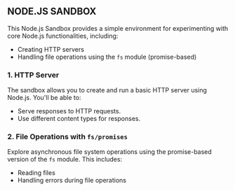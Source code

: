 ## NODE.JS SANDBOX
This Node.js Sandbox provides a simple environment for experimenting with core Node.js functionalities, including:

- Creating HTTP servers
- Handling file operations using the `fs` module (promise-based)


### 1. **HTTP Server**
The sandbox allows you to create and run a basic HTTP server using Node.js. You'll be able to:
- Serve responses to HTTP requests.
- Use different content types for responses.

### 2. **File Operations with `fs/promises`**
Explore asynchronous file system operations using the promise-based version of the `fs` module. This includes:
- Reading files
- Handling errors during file operations
